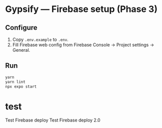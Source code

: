 # Gypsify — Firebase setup (Phase 3)

## Configure

1. Copy `.env.example` to `.env`.
2. Fill Firebase web config from Firebase Console → Project settings → General.

## Run

```bash
yarn
yarn lint
npx expo start
```

# test

Test Firebase deploy
Test Firebase deploy 2.0
